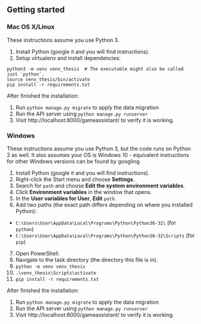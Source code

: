 ## Getting started

### Mac OS X/Linux

These instructions assume you use Python 3.

1. Install Python (google it and you will find instructions).
2. Setup virtualenv and install dependencies:
  ```
  python3 -m venv venv_thesis  # The executable might also be called just `python`.
  source venv_thesis/bin/activate
  pip install -r requirements.txt
  ```
After finished the installation:
1. Run `python manage.py migrate` to apply the data migration
2. Run the API server using `python manage.py runserver`
3. Visit http://localhost:8000/gameassistant/ to verify it is working.

### Windows

These instructions assume you use Python 3, but the code runs on Python 2 as well. It also assumes your OS is Windows 10 - equivalent instructions for other Windows versions can be found by googling.

1. Install Python (google it and you will find instructions).
2. Right-click the Start menu and choose **Settings**.
3. Search for `path` and choose **Edit the system environment variables**.
4. Click **Environment variables** in the window that opens.
5. In the **User variables for User**, **Edit** `path`.
6. Add two paths (the exact path differs depending on where you installed Python):
  * `C:\Users\User\AppData\Local\Programs\Python\Python36-32\` (for `python`)
  * `C:\Users\User\AppData\Local\Programs\Python\Python36-32\Scripts` (for `pip`)
7. Open PowerShell.
8. Navigate to the task directory (the directory this file is in).
9. `python -m venv venv_thesis`
10. `.\venv_thesis\Scripts\activate`
11. `pip install -r requirements.txt`

After finished the installation:
1. Run `python manage.py migrate` to apply the data migration
2. Run the API server using `python manage.py runserver`
3. Visit http://localhost:8000/gameassistant/ to verify it is working.
